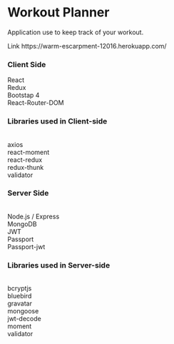 # Workout Planner
 <p>Application use to keep track of your workout. </p>
 <p>Link https://warm-escarpment-12016.herokuapp.com/ </p>
 
 
<h3>Client Side</h3>
 React<br/>
 Redux<br/>
 Bootstap 4<br/>
 React-Router-DOM<br/>
<h3>Libraries used in Client-side</h3><br/>
 axios<br/>
 react-moment<br/>
 react-redux<br/>
 redux-thunk<br/>
 validator<br/>
<h3>Server Side</h3><br/>
 Node.js / Express<br/>
 MongoDB<br/>
 JWT<br/>
 Passport<br/>
 Passport-jwt<br/>
<h3>Libraries used in Server-side</h3><br/>
 bcryptjs<br/>
 bluebird<br/>
 gravatar<br/>
 mongoose<br/>
 jwt-decode<br/>
 moment<br/>
 validator<br/>
